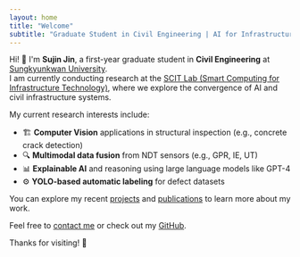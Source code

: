 ```yaml
---
layout: home
title: "Welcome"
subtitle: "Graduate Student in Civil Engineering | AI for Infrastructure • Computer Vision • SHM"
---
```


Hi! 👋 I'm **Sujin Jin**, a first-year graduate student in **Civil Engineering** at [Sungkyunkwan University](https://www.skku.edu).  
I am currently conducting research at the [SCIT Lab (Smart Computing for Infrastructure Technology)](https://sites.google.com/view/skkuscit), where we explore the convergence of AI and civil infrastructure systems.

My current research interests include:

- 🏗️ **Computer Vision** applications in structural inspection (e.g., concrete crack detection)
- 🔍 **Multimodal data fusion** from NDT sensors (e.g., GPR, IE, UT)
- 📊 **Explainable AI** and reasoning using large language models like GPT-4
- ⚙️ **YOLO-based automatic labeling** for defect datasets

You can explore my recent [projects](/projects/) and [publications](/publications/) to learn more about my work.

Feel free to [contact me](/files/cv.pdf) or check out my [GitHub](https://github.com/sujin1229).  

Thanks for visiting! 🌟
